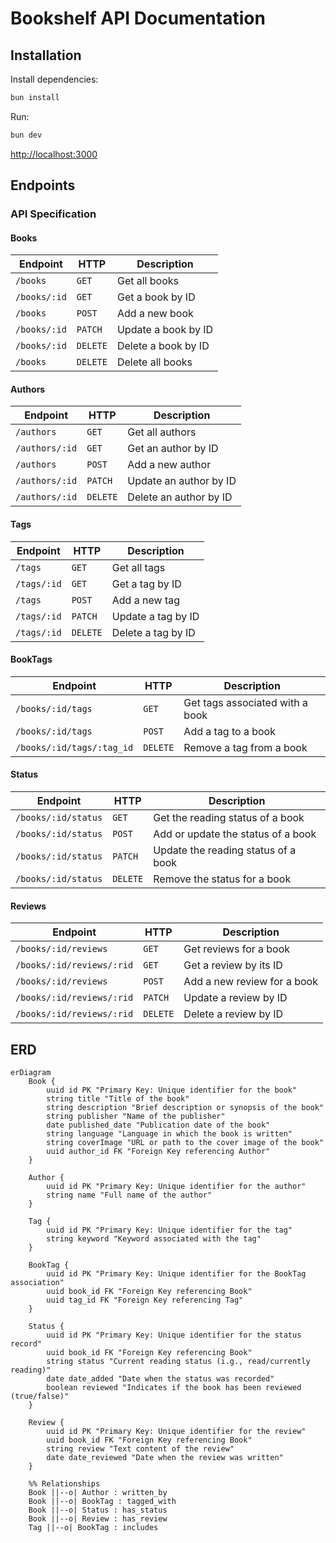 # Bookshelf API Documentation

## Installation

Install dependencies:

```sh
bun install
```

Run:

```sh
bun dev
```

<http://localhost:3000>

## Endpoints

### API Specification

#### Books

| Endpoint     | HTTP     | Description         |
| ------------ | -------- | ------------------- |
| `/books`     | `GET`    | Get all books       |
| `/books/:id` | `GET`    | Get a book by ID    |
| `/books`     | `POST`   | Add a new book      |
| `/books/:id` | `PATCH`  | Update a book by ID |
| `/books/:id` | `DELETE` | Delete a book by ID |
| `/books`     | `DELETE` | Delete all books    |

#### Authors

| Endpoint       | HTTP     | Description            |
| -------------- | -------- | ---------------------- |
| `/authors`     | `GET`    | Get all authors        |
| `/authors/:id` | `GET`    | Get an author by ID    |
| `/authors`     | `POST`   | Add a new author       |
| `/authors/:id` | `PATCH`  | Update an author by ID |
| `/authors/:id` | `DELETE` | Delete an author by ID |

#### Tags

| Endpoint    | HTTP     | Description        |
| ----------- | -------- | ------------------ |
| `/tags`     | `GET`    | Get all tags       |
| `/tags/:id` | `GET`    | Get a tag by ID    |
| `/tags`     | `POST`   | Add a new tag      |
| `/tags/:id` | `PATCH`  | Update a tag by ID |
| `/tags/:id` | `DELETE` | Delete a tag by ID |

#### BookTags

| Endpoint                  | HTTP     | Description                     |
| ------------------------- | -------- | ------------------------------- |
| `/books/:id/tags`         | `GET`    | Get tags associated with a book |
| `/books/:id/tags`         | `POST`   | Add a tag to a book             |
| `/books/:id/tags/:tag_id` | `DELETE` | Remove a tag from a book        |

#### Status

| Endpoint            | HTTP     | Description                         |
| ------------------- | -------- | ----------------------------------- |
| `/books/:id/status` | `GET`    | Get the reading status of a book    |
| `/books/:id/status` | `POST`   | Add or update the status of a book  |
| `/books/:id/status` | `PATCH`  | Update the reading status of a book |
| `/books/:id/status` | `DELETE` | Remove the status for a book        |

#### Reviews

| Endpoint                  | HTTP     | Description                 |
| ------------------------- | -------- | --------------------------- |
| `/books/:id/reviews`      | `GET`    | Get reviews for a book      |
| `/books/:id/reviews/:rid` | `GET`    | Get a review by its ID      |
| `/books/:id/reviews`      | `POST`   | Add a new review for a book |
| `/books/:id/reviews/:rid` | `PATCH`  | Update a review by ID       |
| `/books/:id/reviews/:rid` | `DELETE` | Delete a review by ID       |

## ERD

```mermaid
erDiagram
    Book {
        uuid id PK "Primary Key: Unique identifier for the book"
        string title "Title of the book"
        string description "Brief description or synopsis of the book"
        string publisher "Name of the publisher"
        date published_date "Publication date of the book"
        string language "Language in which the book is written"
        string coverImage "URL or path to the cover image of the book"
        uuid author_id FK "Foreign Key referencing Author"
    }

    Author {
        uuid id PK "Primary Key: Unique identifier for the author"
        string name "Full name of the author"
    }

    Tag {
        uuid id PK "Primary Key: Unique identifier for the tag"
        string keyword "Keyword associated with the tag"
    }

    BookTag {
        uuid id PK "Primary Key: Unique identifier for the BookTag association"
        uuid book_id FK "Foreign Key referencing Book"
        uuid tag_id FK "Foreign Key referencing Tag"
    }

    Status {
        uuid id PK "Primary Key: Unique identifier for the status record"
        uuid book_id FK "Foreign Key referencing Book"
        string status "Current reading status (i.g., read/currently reading)"
        date date_added "Date when the status was recorded"
        boolean reviewed "Indicates if the book has been reviewed (true/false)"
    }

    Review {
        uuid id PK "Primary Key: Unique identifier for the review"
        uuid book_id FK "Foreign Key referencing Book"
        string review "Text content of the review"
        date date_reviewed "Date when the review was written"
    }

    %% Relationships
    Book ||--o| Author : written_by
    Book ||--o| BookTag : tagged_with
    Book ||--o| Status : has_status
    Book ||--o| Review : has_review
    Tag ||--o| BookTag : includes
```